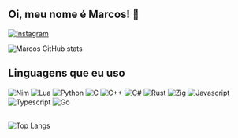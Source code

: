 
## Oi, meu nome é Marcos! 👋
[![Instagram](https://img.shields.io/badge/Instagram-E4405F?style=for-the-badge&logo=instagram&logoColor=white)](https://www.instagram.com/marquinhos0fficial)

![Marcos GitHub stats](https://github-readme-stats.vercel.app/api?username=1MarcosDev&show_icons=true&theme=dracula&count_private=true)

##  Linguagens que eu uso

<div style="display: inline_block">
	<img align="center" alt="Nim" src="https://img.shields.io/badge/nim-%23FFE953.svg?style=for-the-badge&logo=nim&logoColor=white"/>
	<img align="center" alt="Lua" src="https://img.shields.io/badge/lua-%232C2D72.svg?style=for-the-badge&logo=lua&logoColor=white"/>
	<img align="center" alt="Python" src="https://img.shields.io/badge/Python-3776AB?style=for-the-badge&logo=python&logoColor=white"/>
	<img align="center" alt="C" src="https://img.shields.io/badge/c-%2300599C.svg?style=for-the-badge&logo=c&logoColor=white"/>
	<img align="center" alt="C++" src="https://img.shields.io/badge/c++-%2300599C.svg?style=for-the-badge&logo=c%2B%2B&logoColor=white"/>
	<img align="center" alt="C#" src="https://img.shields.io/badge/c%23-%23239120.svg?style=for-the-badge&logo=c-sharp&logoColor=white"/>
	<img align="center" alt="Rust" src="https://img.shields.io/badge/rust-%23000000.svg?style=for-the-badge&logo=rust&logoColor=white"/>
	<img align="center" alt="Zig" src="https://img.shields.io/badge/Zig-%23F7A41D.svg?style=for-the-badge&logo=zig&logoColor=white"/>
	<img align="center" alt="Javascript" src="https://img.shields.io/badge/javascript-%23323330.svg?style=for-the-badge&logo=javascript&logoColor=%23F7DF1E"/>
	<img align="center" alt="Typescript" src="https://img.shields.io/badge/typescript-%23007ACC.svg?style=for-the-badge&logo=typescript&logoColor=white"/>
	<img align="center" alt="Go" src="https://img.shields.io/badge/Go-00ADD8?style=for-the-badge&logo=go&logoColor=white"/>
</div><br/>

[![Top Langs](https://github-readme-stats.vercel.app/api/top-langs/?username=1MarcosDev&layout=compact&theme=dracula&count_private=true)](https://github.com/anuraghazra/github-readme-stats)
